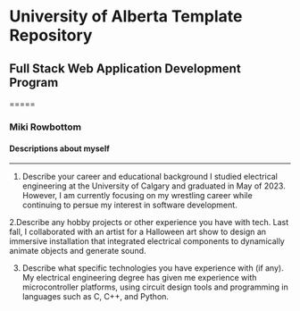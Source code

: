 # University of Alberta Template Repository
## Full Stack Web Application Development Program
=====

### Miki Rowbottom
#### Descriptions about myself
----

1. Describe your career and educational background
I studied electrical engineering at the University of Calgary and graduated in May of 2023. However, I am currently focusing on my wrestling career while continuing to persue my interest in software development.

2.Describe any hobby projects or other experience you have with tech.
Last fall, I collaborated with an artist for a Halloween art show to design an immersive installation that integrated electrical components to dynamically animate objects and generate sound.

3. Describe what specific technologies you have experience with (if any).
My electrical engineering degree has given me experience with microcontroller platforms, using circuit design tools and programming in languages such as C, C++, and Python.